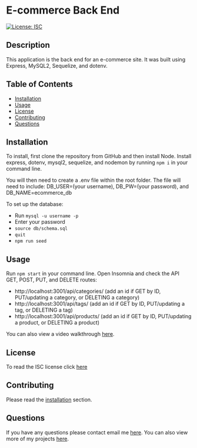 # E-commerce Back End
[![License: ISC](https://img.shields.io/badge/License-ISC-blue.svg)](https://opensource.org/licenses/ISC)

## Description 
This application is the back end for an e-commerce site. It was built using Express, MySQL2, Sequelize, and dotenv.
 
## Table of Contents
* [Installation](#installation)
* [Usage](#usage)
* [License](#license)
* [Contributing](#contributing)
* [Questions](#questions)

## Installation 
To install, first clone the repository from GitHub and then install Node. Install express, dotenv, mysql2, sequelize, and nodemon by running `npm i` in your command line.

You will then need to create a .env file within the root folder. The file will need to include: DB_USER=(your username), DB_PW=(your password), and DB_NAME=ecommerce_db

To set up the database:
* Run `mysql -u username -p`
* Enter your password
* `source db/schema.sql`
* `quit`
* `npm run seed`

## Usage 
Run `npm start` in your command line. Open Insomnia and check the API GET, POST, PUT, and DELETE routes:
* http://localhost:3001/api/categories/ (add an id if GET by ID, PUT/updating a category, or DELETING a category)
* http://localhost:3001/api/tags/ (add an id if GET by ID, PUT/updating a tag, or DELETING a tag)
* http://localhost:3001/api/products/ (add an id if GET by ID, PUT/updating a product, or DELETING a product)

You can also view a video walkthrough [here](https://youtu.be/aM1WGp4Srj0).

## License 
To read the ISC license click [here](https://opensource.org/licenses/ISC)

## Contributing 
Please read the [installation](#installation) section.

## Questions
If you have any questions please contact email me [here](mailto:nate.granzow@gmail.com). You can also view more of my projects [here](https://github.com/ngranzow/).